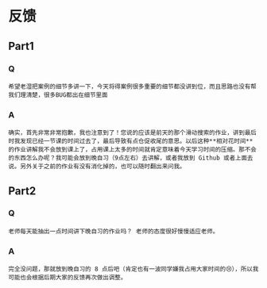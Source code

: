 # 反馈

## Part1

### Q

```
希望老湿把案例的细节多讲一下，今天将得案例很多重要的细节都没讲到位，而且思路也没有帮我们理清楚，很多BUG都出在细节里面
```

### A

```
确实，首先非常非常抱歉，我也注意到了！您说的应该是前天的那个滑动搜索的作业，讲到最后时我发现已经一节课的时间过去了，最后导致有点仓促收尾的意思。以后这种**相对花时间**的作业讲解我不会放到课上了，占用课上太多的时间就肯定意味着今天学习时间的压缩。那不会的东西怎么办呢？我可能会放到晚自习（9点左右）去讲解，或者我放到 Github 或者上面去说。另外关于之前的作业有没有消化掉的，也可以随时翻出来问我。
```

## Part2

### Q

```
老师每天能抽出一点时间讲下晚自习的作业吗？ 老师的态度很好慢慢适应老师。
```

### A

```
完全没问题，那就放到晚自习的 8 点后吧（肯定也有一波同学嫌我占用大家时间的😢），所以我可能也会根据后期大家的反馈再次做出调整。
```